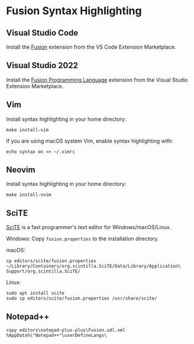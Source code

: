 # Fusion Syntax Highlighting

## Visual Studio Code

Install the [Fusion](https://marketplace.visualstudio.com/items?itemName=fusionlanguage.fusion)
extension from the VS Code Extension Marketplace.

## Visual Studio 2022

Install the [Fusion Programming Language](https://marketplace.visualstudio.com/items?itemName=fusionlanguage.fusion-vs)
extension from the Visual Studio Extension Marketplace.

## Vim

Install syntax highlighting in your home directory:

    make install-vim

If you are using macOS system Vim, enable syntax highlighting with:

    echo syntax on >> ~/.vimrc

## Neovim

Install syntax highlighting in your home directory:

    make install-nvim

## SciTE

[SciTE](https://www.scintilla.org/SciTE.html) is a fast programmer's text editor for Windows/macOS/Linux.

Windows: Copy `fusion.properties` to the installation directory.

macOS:

    cp editors/scite/fusion.properties ~/Library/Containers/org.scintilla.SciTE/Data/Library/Application\ Support/org.scintilla.SciTE/

Linux:

    sudo apt install scite
    sudo cp editors/scite/fusion.properties /usr/share/scite/

## Notepad++

    copy editors\notepad-plus-plus\Fusion.udl.xml %AppData%\"Notepad++"\userDefineLangs\
